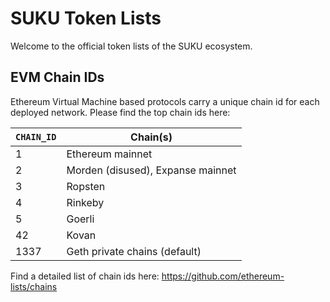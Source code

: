 # SUKU Token Lists
Welcome to the official token lists of the SUKU ecosystem.

## EVM Chain IDs
Ethereum Virtual Machine based protocols carry a unique chain id for each deployed network. Please find the top chain ids here:  

|`CHAIN_ID`|Chain(s)|
|---|---|
|1	| Ethereum mainnet |
|2	| Morden (disused), Expanse mainnet|
|3	| Ropsten|
|4	| Rinkeby|
|5	| Goerli|
|42	| Kovan|
|1337 |	Geth private chains (default)|  
  
Find a detailed list of chain ids here: https://github.com/ethereum-lists/chains